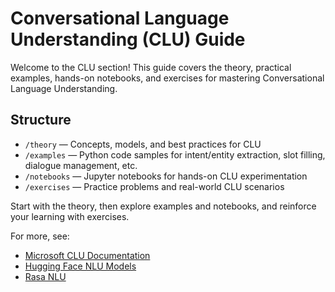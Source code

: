 # Conversational Language Understanding (CLU) Guide

Welcome to the CLU section! This guide covers the theory, practical examples, hands-on notebooks, and exercises for mastering Conversational Language Understanding.

## Structure
- `/theory` — Concepts, models, and best practices for CLU
- `/examples` — Python code samples for intent/entity extraction, slot filling, dialogue management, etc.
- `/notebooks` — Jupyter notebooks for hands-on CLU experimentation
- `/exercises` — Practice problems and real-world CLU scenarios

Start with the theory, then explore examples and notebooks, and reinforce your learning with exercises.

For more, see:
- [Microsoft CLU Documentation](https://learn.microsoft.com/en-us/azure/ai-services/language-service/conversational-language-understanding/overview)
- [Hugging Face NLU Models](https://huggingface.co/models?pipeline_tag=token-classification)
- [Rasa NLU](https://rasa.com/docs/rasa/nlu/)
